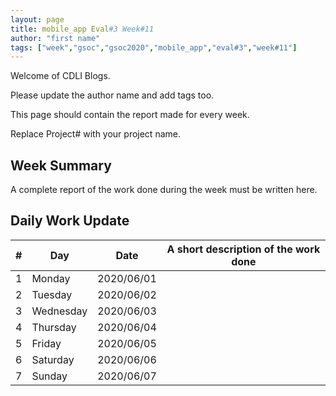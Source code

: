 ```yaml
---
layout: page
title: mobile_app Eval#3 Week#11
author: "first name"
tags: ["week","gsoc","gsoc2020","mobile_app","eval#3","week#11"]
---
```

Welcome of CDLI Blogs.

Please update the author name and add tags too. 

This page should contain the report made for every week.

Replace Project# with your project name.

## Week Summary

A complete report of the work done during the week must be written here. 


## Daily Work Update

|\#|Day|Date|A short description of the work done|  
|---	|---	|---	|---	|  
|1   	| Monday 	|   2020/06/01	|   	|  
|2   	| Tuesday  	|   2020/06/02	|   	|  
|3   	| Wednesday  	|  2020/06/03 	|   	|  
|4   	| Thursday  	|   2020/06/04	|   	|  
|5   	| Friday  	|   2020/06/05	|   	|  
|6   	| Saturday  	|   2020/06/06	|   	|  
|7   	| Sunday  	|   2020/06/07	|   	|  
